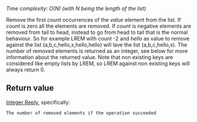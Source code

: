 

_Time complexity: O(N) (with N being the length of the list)_

Remove the first _count_ occurrences of the _value_ element from the list.
If _count_ is zero all the elements are removed. If _count_ is negative
elements are removed from tail to head, instead to go from head to tail
that is the normal behaviour. So for example LREM with count -2 and
_hello_ as value to remove against the list (a,b,c,hello,x,hello,hello) will
lave the list (a,b,c,hello,x). The number of removed elements is returned
as an integer, see below for more information about the returned value.
Note that non existing keys are considered like empty lists by LREM, so LREM
against non existing keys will always return 0.

## Return value

[Integer Reply][1], specifically:

`The number of removed elements if the operation succeeded`



[1]: /p/redis/wiki/ReplyTypes
